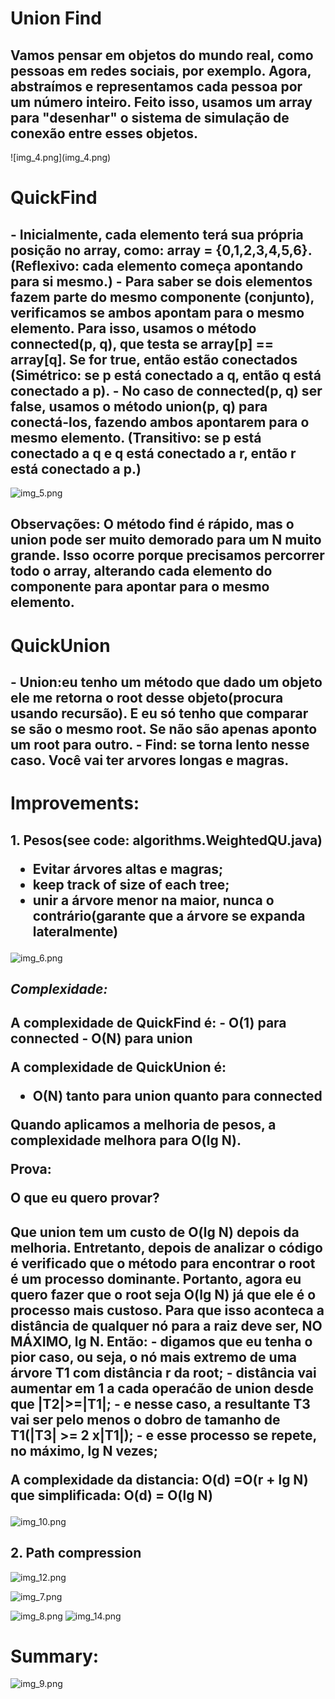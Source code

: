 <h1>Union Find</h1>

<h2>Vamos pensar em objetos do mundo real, como pessoas em redes sociais, por exemplo. Agora, 
abstraímos e representamos cada pessoa por um número inteiro. Feito isso, usamos um array 
para "desenhar" o sistema de simulação de conexão entre esses objetos.
</h2>
![img_4.png](img_4.png)

<h1>QuickFind</h1>
<h2>
 - Inicialmente, cada elemento terá sua própria posição no array, como: array = {0,1,2,3,4,5,6}. (Reflexivo: cada elemento começa apontando para si mesmo.)
 - Para saber se dois elementos fazem parte do mesmo componente (conjunto), verificamos se ambos apontam para o mesmo elemento. Para isso, usamos o método connected(p, q), que testa se array[p] == array[q]. Se for true, então estão conectados (Simétrico: se p está conectado a q, então q está conectado a p).
 - No caso de connected(p, q) ser false, usamos o método union(p, q) para conectá-los, fazendo ambos apontarem para o mesmo elemento. (Transitivo: se p está conectado a q e q está conectado a r, então r está conectado a p.)
</h2>

![img_5.png](img_5.png)


<h2>Observações: O método find é rápido, mas o union pode ser muito demorado para um N muito grande. Isso ocorre porque precisamos percorrer todo o array, alterando cada elemento do componente para apontar para o mesmo elemento.
</h2>



<h1>QuickUnion</h1>
<h2>
- Union:eu tenho um método que dado um objeto ele me retorna o root desse objeto(procura usando recursão).
E eu só tenho que comparar se são o mesmo root. Se não são apenas aponto um root para outro.
- Find: se torna lento nesse caso. Você vai ter arvores longas e magras.

</h2>
<h1>Improvements:</h1>
 <h2>1. Pesos(see code: algorithms.WeightedQU.java)

 - Evitar árvores altas e magras;
 - keep track of size of each tree;
 - unir a árvore menor na maior, nunca o contrário(garante que a árvore se expanda lateralmente)
   </h2>
![img_6.png](img_6.png)
<h2><i>Complexidade:</i></h2>
 <h2>
A complexidade de QuickFind é: 
 - O(1) para connected
 - O(N) para union

A complexidade de QuickUnion é:

- O(N) tanto para union quanto para connected

Quando aplicamos a melhoria de pesos, a complexidade melhora para O(lg N).

Prova:

<b>O que eu quero provar?</b>
<h2>
Que union tem um custo de O(lg N) depois da melhoria. Entretanto, depois de analizar o código é verificado que o método para encontrar o root é 
um processo dominante. Portanto, agora eu quero fazer que o root seja O(lg N) já que ele
é o processo mais custoso.
Para que isso aconteca a distância de qualquer nó para a raiz deve ser, NO MÁXIMO, lg N.
Então:
- digamos que eu tenha o pior caso, ou seja, o nó mais extremo de uma árvore T1 com distância r da root;
- distância vai aumentar em 1 a cada operaćão de union desde que |T2|>=|T1|;
- e nesse caso, a resultante T3 vai ser pelo menos o dobro de tamanho de T1(|T3| >= 2 x|T1|);
- e esse processo se repete, no máximo, lg N vezes;

A complexidade da distancia: O(d) =O(r + lg N) que simplificada: O(d) = O(lg N)
</h2>

![img_10.png](img_10.png)

<h2>2. Path compression</h2>

![img_12.png](img_12.png)

![img_7.png](img_7.png)

![img_8.png](img_8.png)
![img_14.png](img_14.png)

<h1>Summary:</h1>

![img_9.png](img_9.png)

